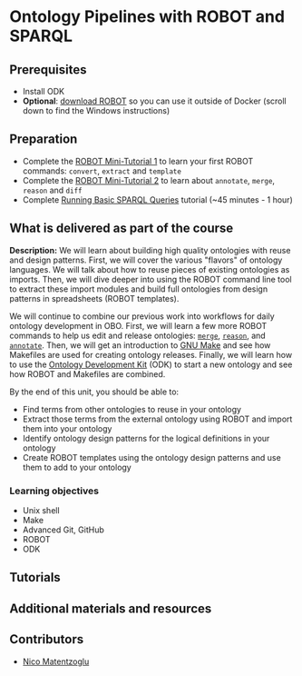 # Ontology Pipelines with ROBOT and SPARQL

## Prerequisites
- Install ODK
- **Optional**: [download ROBOT](http://robot.obolibrary.org) so you can use it outside of Docker (scroll down to find the Windows instructions)

## Preparation
- Complete the [ROBOT Mini-Tutorial 1](../tutorial/robot_tutorial_1.md) to learn your first ROBOT commands: `convert`, `extract` and `template`
- Complete the [ROBOT Mini-Tutorial 2](../tutorial/robot_tutorial_2.md) to learn about `annotate`, `merge`, `reason` and `diff`
- Complete [Running Basic SPARQL Queries](https://medium.com/virtuoso-blog/dbpedia-basic-queries-bc1ac172cc09) tutorial (~45 minutes - 1 hour)

## What is delivered as part of the course

**Description:**  We will learn about building high quality ontologies with reuse and design patterns. First, we will cover the various "flavors" of ontology languages. We will talk about how to reuse pieces of existing ontologies as imports. Then, we will dive deeper into using the ROBOT command line tool to extract these import modules and build full ontologies from design patterns in spreadsheets (ROBOT templates).

We will continue to combine our previous work into workflows for daily ontology development in OBO. First, we will learn a few more ROBOT commands to help us edit and release ontologies: [`merge`](http://robot.obolibrary.org/merge), [`reason`](http://robot.obolibrary.org/reason), and [`annotate`](http://robot.obolibrary.org/annotate). Then, we will get an introduction to [GNU Make](https://www.gnu.org/software/make/) and see how Makefiles are used for creating ontology releases. Finally, we will learn how to use the [Ontology Development Kit](https://github.com/INCATools/ontology-development-kit) (ODK) to start a new ontology and see how ROBOT and Makefiles are combined.

By the end of this unit, you should be able to:
- Find terms from other ontologies to reuse in your ontology
- Extract those terms from the external ontology using ROBOT and import them into your ontology
- Identify ontology design patterns for the logical definitions in your ontology
- Create ROBOT templates using the ontology design patterns and use them to add to your ontology


### Learning objectives
- Unix shell
- Make
- Advanced Git, GitHub
- ROBOT
- ODK

## Tutorials


## Additional materials and resources

## Contributors
- [Nico Matentzoglu](https://orcid.org/0000-0002-7356-1779)